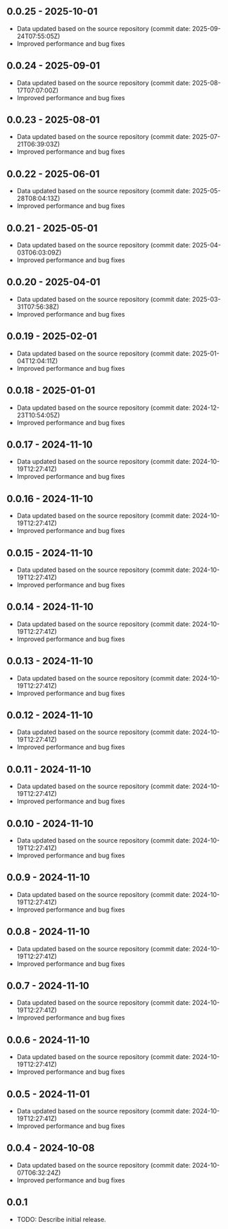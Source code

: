 ## 0.0.25 - 2025-10-01
- Data updated based on the source repository (commit date: 2025-09-24T07:55:05Z)
- Improved performance and bug fixes
## 0.0.24 - 2025-09-01
- Data updated based on the source repository (commit date: 2025-08-17T07:07:00Z)
- Improved performance and bug fixes
## 0.0.23 - 2025-08-01
- Data updated based on the source repository (commit date: 2025-07-21T06:39:03Z)
- Improved performance and bug fixes
## 0.0.22 - 2025-06-01
- Data updated based on the source repository (commit date: 2025-05-28T08:04:13Z)
- Improved performance and bug fixes
## 0.0.21 - 2025-05-01
- Data updated based on the source repository (commit date: 2025-04-03T06:03:09Z)
- Improved performance and bug fixes
## 0.0.20 - 2025-04-01
- Data updated based on the source repository (commit date: 2025-03-31T07:56:38Z)
- Improved performance and bug fixes
## 0.0.19 - 2025-02-01
- Data updated based on the source repository (commit date: 2025-01-04T12:04:11Z)
- Improved performance and bug fixes
## 0.0.18 - 2025-01-01
- Data updated based on the source repository (commit date: 2024-12-23T10:54:05Z)
- Improved performance and bug fixes
## 0.0.17 - 2024-11-10
- Data updated based on the source repository (commit date: 2024-10-19T12:27:41Z)
- Improved performance and bug fixes
## 0.0.16 - 2024-11-10
- Data updated based on the source repository (commit date: 2024-10-19T12:27:41Z)
- Improved performance and bug fixes
## 0.0.15 - 2024-11-10
- Data updated based on the source repository (commit date: 2024-10-19T12:27:41Z)
- Improved performance and bug fixes
## 0.0.14 - 2024-11-10
- Data updated based on the source repository (commit date: 2024-10-19T12:27:41Z)
- Improved performance and bug fixes
## 0.0.13 - 2024-11-10
- Data updated based on the source repository (commit date: 2024-10-19T12:27:41Z)
- Improved performance and bug fixes
## 0.0.12 - 2024-11-10
- Data updated based on the source repository (commit date: 2024-10-19T12:27:41Z)
- Improved performance and bug fixes
## 0.0.11 - 2024-11-10
- Data updated based on the source repository (commit date: 2024-10-19T12:27:41Z)
- Improved performance and bug fixes
## 0.0.10 - 2024-11-10
- Data updated based on the source repository (commit date: 2024-10-19T12:27:41Z)
- Improved performance and bug fixes
## 0.0.9 - 2024-11-10
- Data updated based on the source repository (commit date: 2024-10-19T12:27:41Z)
- Improved performance and bug fixes
## 0.0.8 - 2024-11-10
- Data updated based on the source repository (commit date: 2024-10-19T12:27:41Z)
- Improved performance and bug fixes
## 0.0.7 - 2024-11-10
- Data updated based on the source repository (commit date: 2024-10-19T12:27:41Z)
- Improved performance and bug fixes
## 0.0.6 - 2024-11-10
- Data updated based on the source repository (commit date: 2024-10-19T12:27:41Z)
- Improved performance and bug fixes
## 0.0.5 - 2024-11-01
- Data updated based on the source repository (commit date: 2024-10-19T12:27:41Z)
- Improved performance and bug fixes
## 0.0.4 - 2024-10-08
- Data updated based on the source repository (commit date: 2024-10-07T06:32:24Z)
- Improved performance and bug fixes
## 0.0.1

* TODO: Describe initial release.
